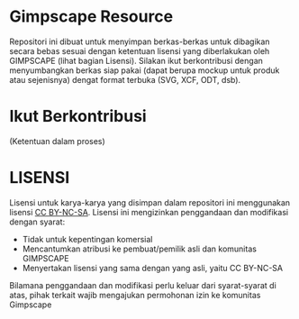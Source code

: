 # Gimpscape Resource

Repositori ini dibuat untuk menyimpan berkas-berkas untuk dibagikan secara bebas sesuai dengan ketentuan lisensi yang diberlakukan oleh GIMPSCAPE (lihat bagian Lisensi). Silakan ikut berkontribusi dengan menyumbangkan berkas siap pakai (dapat berupa mockup untuk produk atau sejenisnya) dengat format terbuka (SVG, XCF, ODT, dsb).

# Ikut Berkontribusi

(Ketentuan dalam proses)

# LISENSI

Lisensi untuk karya-karya yang disimpan dalam repositori ini menggunakan lisensi [CC BY-NC-SA](https://creativecommons.org/licenses/by-nc-sa/4.0/legalcode). Lisensi ini mengizinkan penggandaan dan modifikasi dengan syarat:

- Tidak untuk kepentingan komersial
- Mencantumkan atribusi ke pembuat/pemilik asli dan komunitas GIMPSCAPE
- Menyertakan lisensi yang sama dengan yang asli, yaitu CC BY-NC-SA

Bilamana penggandaan dan modifikasi perlu keluar dari syarat-syarat di atas, pihak terkait wajib mengajukan permohonan izin ke komunitas Gimpscape
